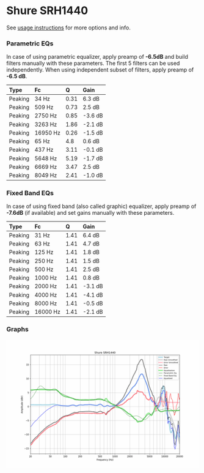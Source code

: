 # Shure SRH1440
See [usage instructions](https://github.com/jaakkopasanen/AutoEq#usage) for more options and info.

### Parametric EQs
In case of using parametric equalizer, apply preamp of **-6.5dB** and build filters manually
with these parameters. The first 5 filters can be used independently.
When using independent subset of filters, apply preamp of **-6.5 dB**.

| Type    | Fc       |    Q | Gain    |
|:--------|:---------|:-----|:--------|
| Peaking | 34 Hz    | 0.31 | 6.3 dB  |
| Peaking | 509 Hz   | 0.73 | 2.5 dB  |
| Peaking | 2750 Hz  | 0.85 | -3.6 dB |
| Peaking | 3263 Hz  | 1.86 | -2.1 dB |
| Peaking | 16950 Hz | 0.26 | -1.5 dB |
| Peaking | 65 Hz    | 4.8  | 0.6 dB  |
| Peaking | 437 Hz   | 3.11 | -0.1 dB |
| Peaking | 5648 Hz  | 5.19 | -1.7 dB |
| Peaking | 6669 Hz  | 3.47 | 2.5 dB  |
| Peaking | 8049 Hz  | 2.41 | -1.0 dB |

### Fixed Band EQs
In case of using fixed band (also called graphic) equalizer, apply preamp of **-7.6dB**
(if available) and set gains manually with these parameters.

| Type    | Fc       |    Q | Gain    |
|:--------|:---------|:-----|:--------|
| Peaking | 31 Hz    | 1.41 | 6.4 dB  |
| Peaking | 63 Hz    | 1.41 | 4.7 dB  |
| Peaking | 125 Hz   | 1.41 | 1.8 dB  |
| Peaking | 250 Hz   | 1.41 | 1.5 dB  |
| Peaking | 500 Hz   | 1.41 | 2.5 dB  |
| Peaking | 1000 Hz  | 1.41 | 0.8 dB  |
| Peaking | 2000 Hz  | 1.41 | -3.1 dB |
| Peaking | 4000 Hz  | 1.41 | -4.1 dB |
| Peaking | 8000 Hz  | 1.41 | -0.5 dB |
| Peaking | 16000 Hz | 1.41 | -2.1 dB |

### Graphs
![](./Shure%20SRH1440.png)